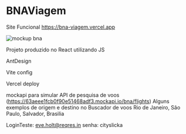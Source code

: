 # BNAViagem
Site Funcional
https://bna-viagem.vercel.app

![mockup bna](https://user-images.githubusercontent.com/62227850/210273866-9c7f17ec-2025-4412-8e99-96fa8cb6bcc4.jpg)


Projeto produzido no React utilizando JS

AntDesign

Vite config

Vercel deploy

mockapi para simular API de pesquisa de voos
(https://63aeee1fcb0f90e51468adf3.mockapi.io/bna/flights)
Alguns exemplos de origem e destino no Buscador de voos
Rio de Janeiro, São Paulo, Salvador, Brasilia




LoginTeste: eve.holt@reqres.in
senha: cityslicka
